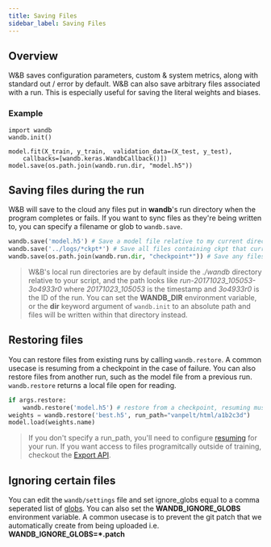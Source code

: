 ```yaml
---
title: Saving Files
sidebar_label: Saving Files
---
```


## Overview

W&B saves configuration parameters, custom & system metrics, along with standard out / error by default. W&B can also save arbitrary files associated with a run. This is especially useful for saving the literal weights and biases.

### Example

```python--keras
import wandb
wandb.init()

model.fit(X_train, y_train,  validation_data=(X_test, y_test),
    callbacks=[wandb.keras.WandbCallback()])
model.save(os.path.join(wandb.run.dir, "model.h5"))
```

## Saving files during the run

W&B will save to the cloud any files put in **wandb**'s run directory when the program completes or fails. If you want to sync files as they're being written to, you can specify a filename or glob to `wandb.save`.

```python
wandb.save('model.h5') # Save a model file relative to my current directory
wandb.save('../logs/*ckpt*') # Save all files containing ckpt that currently exist
wandb.save(os.path.join(wandb.run.dir, "checkpoint*")) # Save any files starting with checkpoint as they're written to
```

> W&B's local run directories are by default inside the _./wandb_ directory relative to your script, and the path looks like
> _run-20171023_105053-3o4933r0_ where _20171023_105053_ is the timestamp and _3o4933r0_ is
> the ID of the run. You can set the **WANDB_DIR** environment variable, or the **dir** keyword argument of `wandb.init` to an absolute path and files will be written within that directory instead.

## Restoring files

You can restore files from existing runs by calling `wandb.restore`. A common usecase is resuming from a checkpoint in the case of failure. You can also restore files from another run, such as the model file from a previous run. `wandb.restore` returns a local file open for reading.

```python
if args.restore:
    wandb.restore('model.h5') # restore from a checkpoint, resuming must be configured
weights = wandb.restore('best.h5', run_path="vanpelt/html/a1b2c3d")
model.load(weights.name)
```

> If you don't specify a run_path, you'll need to configure [resuming](resuming) for your run.
> If you want access to files programitcally outside of training, checkout the [Export API](integrations/api).

## Ignoring certain files

You can edit the `wandb/settings` file and set ignore_globs equal to a comma seperated list of [globs](<https://en.wikipedia.org/wiki/Glob*(programming)>). You can also set the **WANDB_IGNORE_GLOBS** environment variable. A common usecase is to prevent the git patch that we automatically create from being uploaded i.e. **WANDB_IGNORE_GLOBS=\*.patch**
